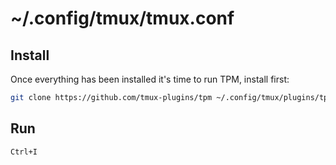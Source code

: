 # ~/.config/tmux/tmux.conf

## Install
Once everything has been installed it's time to run TPM, install first:
```bash
git clone https://github.com/tmux-plugins/tpm ~/.config/tmux/plugins/tpm
```

## Run
`Ctrl+I`
